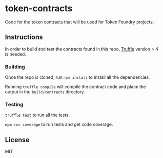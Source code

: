 # token-contracts

Code for the token contracts that will be used for Token Foundry projects.

## Instructions

In order to build and test the contracts found in this repo, [Truffle](truffleframework.com) version > 4 is needed.

### Building

Once the repo is cloned, run `npm install` to install all the dependencies.

Running `truffle compile` will compile the contract code and place the output in the `build/contracts` directory.

### Testing

`truffle test` to run all the tests.

`npm run coverage` to run tests and get code coverage.

## License

MIT
